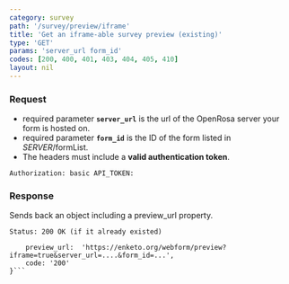 ```yaml
---
category: survey
path: '/survey/preview/iframe'
title: 'Get an iframe-able survey preview (existing)'
type: 'GET'
params: 'server_url form_id'
codes: [200, 400, 401, 403, 404, 405, 410]
layout: nil
---
```


### Request

* required parameter **`server_url`** is the url of the OpenRosa server your form is hosted on.
* required parameter **`form_id`** is the ID of the form listed in _SERVER_/formList.
* The headers must include a **valid authentication token**.

```Authorization: basic API_TOKEN:```

### Response

Sends back an object including a preview_url property.

```Status: 200 OK (if it already existed)```
```{
    preview_url:  'https://enketo.org/webform/preview?iframe=true&server_url=....&form_id=...',
    code: '200'
}```
